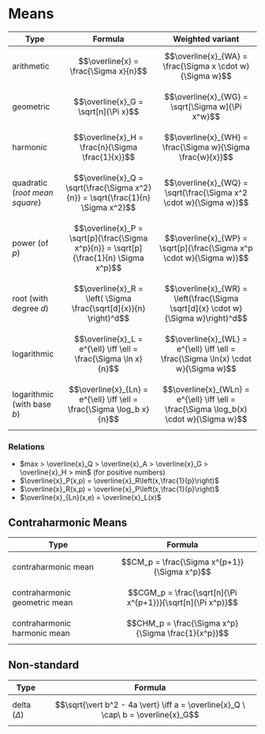 # Means

| Type | Formula | Weighted variant |
|--|--|--|
| arithmetic | $$\overline{x} = \frac{\Sigma x}{n}$$ | $$\overline{x}_{WA} = \frac{\Sigma x \cdot w}{\Sigma w}$$ |
| geometric | $$\overline{x}_G = \sqrt[n]{\Pi x}$$ | $$\overline{x}_{WG} = \sqrt[\Sigma w]{\Pi x^w}$$ |
| harmonic | $$\overline{x}_H = \frac{n}{\Sigma \frac{1}{x}}$$ | $$\overline{x}_{WH} = \frac{\Sigma w}{\Sigma \frac{w}{x}}$$ |
| quadratic (_root mean square_) | $$\overline{x}_Q = \sqrt{\frac{\Sigma x^2}{n}} = \sqrt{\frac{1}{n} \Sigma x^2}$$ | $$\overline{x}_{WQ} = \sqrt{\frac{\Sigma x^2 \cdot w}{\Sigma w}}$$ |
| power (of $p$) | $$\overline{x}_P = \sqrt[p]{\frac{\Sigma x^p}{n}} = \sqrt[p]{\frac{1}{n} \Sigma x^p}$$ | $$\overline{x}_{WP} = \sqrt[p]{\frac{\Sigma x^p \cdot w}{\Sigma w}}$$ |
| root (with degree $d$) | $$\overline{x}_R = \left( \Sigma \frac{\sqrt[d]{x}}{n} \right)^d$$ | $$\overline{x}_{WR} = \left(\frac{\Sigma \sqrt[d]{x} \cdot w}{\Sigma w}\right)^d$$ |
| logarithmic | $$\overline{x}_L = e^{\ell} \iff \ell = \frac{\Sigma \ln x}{n}$$ | $$\overline{x}_{WL} = e^{\ell} \iff \ell = \frac{\Sigma \ln(x) \cdot w}{\Sigma w}$$ |
| logarithmic (with base $b$) | $$\overline{x}_{Ln} = e^{\ell} \iff \ell = \frac{\Sigma \log_b x}{n}$$ | $$\overline{x}_{WLn} = e^{\ell} \iff \ell = \frac{\Sigma \log_b(x) \cdot w}{\Sigma w}$$ |

### Relations

- $max > \overline{x}_Q > \overline{x}_A > \overline{x}_G > \overline{x}_H > min$ (for positive numbers)
- $\overline{x}_P(x,p) = \overline{x}_R\left(x,\frac{1}{p}\right)$
- $\overline{x}_R(x,p) = \overline{x}_P\left(x,\frac{1}{p}\right)$
- $\overline{x}_{Ln}(x,e) = \overline{x}_L(x)$

## Contraharmonic Means

| Type | Formula |
|--|--|
| contraharmonic mean | $$CM_p = \frac{\Sigma x^{p+1}}{\Sigma x^p}$$ |
| contraharmonic geometric mean | $$CGM_p = \frac{\sqrt[n]{\Pi x^{p+1}}}{\sqrt[n]{\Pi x^p}}$$ |
| contraharmonic harmonic mean | $$CHM_p = \frac{\Sigma x^p}{\Sigma \frac{1}{x^p}}$$ |

## Non-standard

| Type | Formula |
|--|--|
| delta ($\Delta$) | $$\sqrt{\vert b^2 - 4a \vert} \iff a = \overline{x}_Q \ \cap\ b = \overline{x}_G$$ |
